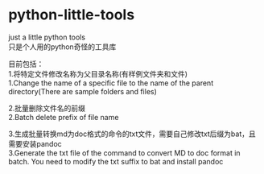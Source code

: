# python-little-tools

just a little python tools  
只是个人用的python奇怪的工具库  

目前包括：  
1.将特定文件修改名称为父目录名称(有样例文件夹和文件)  
1.Change the name of a specific file to the name of the parent directory(There are sample folders and files)  

2.批量删除文件名的前缀  
2.Batch delete prefix of file name  

3.生成批量转换md为doc格式的命令的txt文件，需要自己修改txt后缀为bat，且需要安装pandoc  
3.Generate the txt file of the command to convert MD to doc format in batch. You need to modify the txt suffix to bat and install pandoc  

